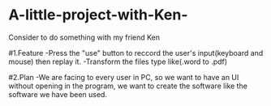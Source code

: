 # A-little-project-with-Ken-
Consider to do something with my friend Ken

#1.Feature
  -Press the "use" button to reccord the user's input(keyboard and mouse) then replay it.
  -Transform the files type like(.word to .pdf)

#2.Plan
 -We are facing to every user in PC, so we want to have an UI without opening in the program, we want to create the software like the software we have been used.
